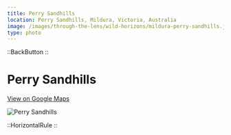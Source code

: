 ```yaml
---
title: Perry Sandhills
location: Perry Sandhills, Mildura, Victoria, Australia
image: /images/through-the-lens/wild-horizons/mildura-perry-sandhills.jpg
type: photo
---
```


::BackButton
::

# Perry Sandhills

<a href="https://www.google.com/maps/search/?api=1&query=Perry+Sandhills,+Mildura,+Victoria,+Australia" target="_blank" rel="noopener noreferrer">View on Google Maps</a>

![Perry Sandhills](/images/through-the-lens/wild-horizons/mildura-perry-sandhills.jpg)

<div class="mb-8"></div>

::HorizontalRule
::
